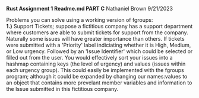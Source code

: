 **Rust Assignment 1 Readme.md  PART C**
Nathaniel Brown
9/21/2023

Problems you can solve using a working version of fgroups:  
**1.)** Support Tickets; suppose a fictitious company has a support department where customers are able to submit tickets for support from the company. Naturally some issues will have greater importance than others. If tickets were submitted with a 'Priority' label indiciating whether it is High, Medium, or Low urgency. Followed by an 'Issue Identifier' which could be selected or filled out from the user. You would effectively sort your issues into a hashmap containing keys (the level of urgency) and values (issues within each urgency group). This could easily be implemented with the fgroups program; although it could be expanded by changing our names:values to an object that contains more prevelant member variables and information to the Issue submitted in this fictitious company.  
